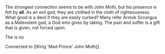 
The strongest connection seems to be with John Moth, but his presence is felt by **all**. As an evil god, they are clothed in the cloth of righteousness. What good is a devil if they are easily curbed? Many refer Armok Scrungus as a Malevolent god, a God who gives by taking. The pain and suffer is a gift that is given, not forced upon. 

The is no 

Connected to [[King 'Mad Prince' John Moth]].